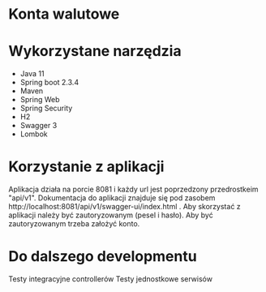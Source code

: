 # Konta walutowe
# Wykorzystane narzędzia
- Java 11
- Spring boot 2.3.4
- Maven
- Spring Web
 - Spring Security
 - H2
 - Swagger 3
 - Lombok
 # Korzystanie z aplikacji
Aplikacja działa na porcie 8081 i każdy url jest poprzedzony przedrostkeim "api/v1". Dokumentacja do aplikacji znajduje się pod zasobem http://localhost:8081/api/v1/swagger-ui/index.html . Aby skorzystać z aplikacji należy być zautoryzowanym (pesel i hasło). Aby być zautoryzowanym trzeba założyć konto. 
# Do dalszego developmentu
Testy integracyjne controllerów
Testy jednostkowe serwisów
